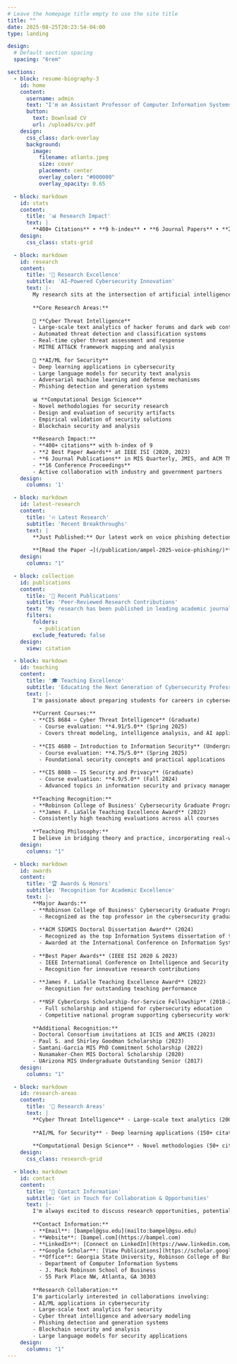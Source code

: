 ```yaml
---
# Leave the homepage title empty to use the site title
title: ""
date: 2025-08-25T20:23:54-04:00
type: landing

design:
  # Default section spacing
  spacing: "6rem"

sections:
  - block: resume-biography-3
    id: home
    content:
      username: admin
      text: "I'm an Assistant Professor of Computer Information Systems at Georgia State University pioneering AI-driven cybersecurity research. My work focuses on large-scale text analytics for cyber threat intelligence, leveraging advanced machine learning and large language models to defend against evolving cyber threats. I have published in top-tier journals, including MIS Quarterly and JMIS. [Learn more about my research.](https://robinson.gsu.edu/profile/benjamin-ampel/)"
      button:
        text: Download CV
        url: /uploads/cv.pdf
    design:
      css_class: dark-overlay
      background:
        image:
          filename: atlanta.jpeg
          size: cover
          placement: center
          overlay_color: "#000000"
          overlay_opacity: 0.65

  - block: markdown
    id: stats
    content:
      title: '📊 Research Impact'
      text: |
        **400+ Citations** • **9 h-index** • **6 Journal Papers** • **2 Best Paper Awards**
    design:
      css_class: stats-grid

  - block: markdown
    id: research
    content:
      title: '🔬 Research Excellence'
      subtitle: 'AI-Powered Cybersecurity Innovation'
      text: |-
        My research sits at the intersection of artificial intelligence and cybersecurity, focusing on developing cutting-edge solutions for cyber threat intelligence and adversary modeling. I leverage advanced machine learning techniques, including large language models, to analyze and defend against evolving cyber threats.
        
        **Core Research Areas:**
        
        🎯 **Cyber Threat Intelligence**
        - Large-scale text analytics of hacker forums and dark web content
        - Automated threat detection and classification systems
        - Real-time cyber threat assessment and response
        - MITRE ATT&CK framework mapping and analysis
        
        🤖 **AI/ML for Security**
        - Deep learning applications in cybersecurity
        - Large language models for security text analysis
        - Adversarial machine learning and defense mechanisms
        - Phishing detection and generation systems
        
        📊 **Computational Design Science**
        - Novel methodologies for security research
        - Design and evaluation of security artifacts
        - Empirical validation of security solutions
        - Blockchain security and analysis
        
        **Research Impact:**
        - **400+ citations** with h-index of 9
        - **2 Best Paper Awards** at IEEE ISI (2020, 2023)
        - **6 Journal Publications** in MIS Quarterly, JMIS, and ACM TMIS
        - **16 Conference Proceedings**
        - Active collaboration with industry and government partners
    design:
      columns: '1'

  - block: markdown
    id: latest-research
    content:
      title: '🔥 Latest Research'
      subtitle: 'Recent Breakthroughs'
      text: |
        **Just Published:** Our latest work on voice phishing detection using large audio models has been accepted to MIS Quarterly.
        
        **[Read the Paper →](/publication/ampel-2025-voice-phishing/)**
    design:
      columns: "1"

  - block: collection
    id: publications
    content:
      title: '📖 Recent Publications'
      subtitle: 'Peer-Reviewed Research Contributions'
      text: "My research has been published in leading academic journals and conferences, contributing to the advancement of AI-powered cybersecurity solutions."
      filters:
        folders:
          - publication
        exclude_featured: false
    design:
      view: citation

  - block: markdown
    id: teaching
    content:
      title: '🎓 Teaching Excellence'
      subtitle: 'Educating the Next Generation of Cybersecurity Professionals'
      text: |-
        I'm passionate about preparing students for careers in cybersecurity and information systems. My teaching philosophy emphasizes hands-on learning, real-world applications, and cutting-edge research integration.
        
        **Current Courses:**
        - **CIS 8684 – Cyber Threat Intelligence** (Graduate)
          - Course evaluation: **4.91/5.0** (Spring 2025)
          - Covers threat modeling, intelligence analysis, and AI applications
        
        - **CIS 4680 – Introduction to Information Security** (Undergraduate)
          - Course evaluation: **4.75/5.0** (Spring 2025)
          - Foundational security concepts and practical applications
        
        - **CIS 8080 – IS Security and Privacy** (Graduate)
          - Course evaluation: **4.9/5.0** (Fall 2024)
          - Advanced topics in information security and privacy management
        
        **Teaching Recognition:**
        - **Robinson College of Business' Cybersecurity Graduate Program Top Professor** (2025)
        - **James F. LaSalle Teaching Excellence Award** (2022)
        - Consistently high teaching evaluations across all courses
        
        **Teaching Philosophy:**
        I believe in bridging theory and practice, incorporating real-world case studies and current research findings into the classroom experience.
    design:
      columns: "1"

  - block: markdown
    id: awards
    content:
      title: '🏆 Awards & Honors'
      subtitle: 'Recognition for Academic Excellence'
      text: |-
        **Major Awards:**
        - **Robinson College of Business' Cybersecurity Graduate Program Top Professor** (2025)
          - Recognized as the top professor in the cybersecurity graduate program
        
        - **ACM SIGMIS Doctoral Dissertation Award** (2024)
          - Recognized as the top Information Systems dissertation of the year
          - Awarded at the International Conference on Information Systems (ICIS)
        
        - **Best Paper Awards** (IEEE ISI 2020 & 2023)
          - IEEE International Conference on Intelligence and Security Informatics
          - Recognition for innovative research contributions
        
        - **James F. LaSalle Teaching Excellence Award** (2022)
          - Recognition for outstanding teaching performance
        
        - **NSF CyberCorps Scholarship-for-Service Fellowship** (2018-2021)
          - Full scholarship and stipend for cybersecurity education
          - Competitive national program supporting cybersecurity workforce development
        
        **Additional Recognition:**
        - Doctoral Consortium invitations at ICIS and AMCIS (2023)
        - Paul S. and Shirley Goodman Scholarship (2023)
        - Samtani-Garcia MIS PhD Commitment Scholarship (2022)
        - Nunamaker-Chen MIS Doctoral Scholarship (2020)
        - UArizona MIS Undergraduate Outstanding Senior (2017)
    design:
      columns: "1"

  - block: markdown
    id: research-areas
    content:
      title: '🎯 Research Areas'
      text: |
        **Cyber Threat Intelligence** - Large-scale text analytics (200+ citations)
        
        **AI/ML for Security** - Deep learning applications (150+ citations)
        
        **Computational Design Science** - Novel methodologies (50+ citations)
    design:
      css_class: research-grid

  - block: markdown
    id: contact
    content:
      title: '📧 Contact Information'
      subtitle: 'Get in Touch for Collaboration & Opportunities'
      text: |-
        I'm always excited to discuss research opportunities, potential collaborations, and academic partnerships. Whether you're a student interested in cybersecurity research, a fellow academic looking to collaborate, or an industry professional seeking expertise, I'd love to hear from you.
        
        **Contact Information:**
        - **Email**: [bampel@gsu.edu](mailto:bampel@gsu.edu)
        - **Website**: [bampel.com](https://bampel.com)
        - **LinkedIn**: [Connect on LinkedIn](https://www.linkedin.com/in/benampel/)
        - **Google Scholar**: [View Publications](https://scholar.google.com/citations?user=XDdwaZUAAAAJ)
        - **Office**: Georgia State University, Robinson College of Business
          - Department of Computer Information Systems
          - J. Mack Robinson School of Business
          - 55 Park Place NW, Atlanta, GA 30303
        
        **Research Collaboration:**
        I'm particularly interested in collaborations involving:
        - AI/ML applications in cybersecurity
        - Large-scale text analytics for security
        - Cyber threat intelligence and adversary modeling
        - Phishing detection and generation systems
        - Blockchain security and analysis
        - Large language models for security applications
    design:
      columns: "1"
---
```

